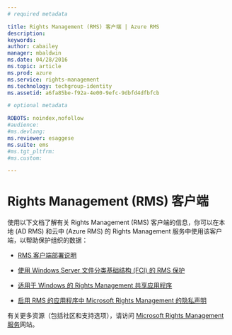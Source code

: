 ```yaml
---
# required metadata

title: Rights Management (RMS) 客户端 | Azure RMS
description:
keywords:
author: cabailey
manager: mbaldwin
ms.date: 04/28/2016
ms.topic: article
ms.prod: azure
ms.service: rights-management
ms.technology: techgroup-identity
ms.assetid: a6fa85be-f92a-4e00-9efc-9dbfd4dfbfcb

# optional metadata

ROBOTS: noindex,nofollow
#audience:
#ms.devlang:
ms.reviewer: esaggese
ms.suite: ems
#ms.tgt_pltfrm:
#ms.custom:

---
```


# Rights Management (RMS) 客户端
使用以下文档了解有关 Rights Management (RMS) 客户端的信息，你可以在本地 (AD RMS) 和云中 (Azure RMS) 的 Rights Management 服务中使用该客户端，以帮助保护组织的数据：

- [RMS 客户端部署说明](client-deployment-notes.md)

- [使用 Windows Server 文件分类基础结构 (FCI) 的 RMS 保护](configure-fci.md)

- [适用于 Windows 的 Rights Management 共享应用程序](sharing-app-windows.md)

- [启用 RMS 的应用程序中 Microsoft Rights Management 的隐私声明](privacy-statement-rms-enlightened-applications.md)


有关更多资源（包括社区和支持选项），请访问 [Microsoft Rights Management 服务](https://www.microsoft.com/rms)网站。




<!--HONumber=Apr16_HO3-->


